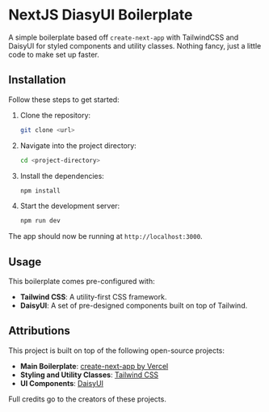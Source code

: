 # NextJS DiasyUI Boilerplate
A simple boilerplate based off `create-next-app` with TailwindCSS and DaisyUI for styled components and utility classes.
Nothing fancy, just a little code to make set up faster.

## Installation
Follow these steps to get started:

1. Clone the repository:
    ```bash
    git clone <url>
    ```

2. Navigate into the project directory:
    ```bash
    cd <project-directory>
    ```

3. Install the dependencies:
    ```bash
    npm install
    ```

4. Start the development server:
    ```bash
    npm run dev
    ```

The app should now be running at `http://localhost:3000`.

## Usage
This boilerplate comes pre-configured with:
- **Tailwind CSS**: A utility-first CSS framework.
- **DaisyUI**: A set of pre-designed components built on top of Tailwind.

## Attributions
This project is built on top of the following open-source projects:
- **Main Boilerplate**: [create-next-app by Vercel](https://nextjs.org/docs/app/api-reference/cli/create-next-app)
- **Styling and Utility Classes**: [Tailwind CSS](https://tailwindcss.com)
- **UI Components**: [DaisyUI](https://daisyui.com)

Full credits go to the creators of these projects.